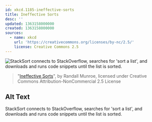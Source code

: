 ```yaml
---
id: xkcd.1185-ineffective-sorts
title: Ineffective Sorts
desc: ''
updated: 1363158000000
created: 1363158000000
sources:
  - name: xkcd
    url: 'https://creativecommons.org/licenses/by-nc/2.5/'
    license: Creative Commons 2.5
---
```

![StackSort connects to StackOverflow, searches for 'sort a list', and downloads and runs code snippets until the list is sorted.](https://imgs.xkcd.com/comics/ineffective_sorts.png)
> "[Ineffective Sorts](https://xkcd.com/1185/)", by Randall Munroe, licensed under Creative Commons Attribution-NonCommercial 2.5 License

## Alt Text
StackSort connects to StackOverflow, searches for 'sort a list', and downloads and runs code snippets until the list is sorted.
